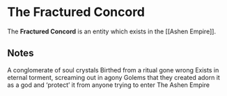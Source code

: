 # The Fractured Concord
The **Fractured Concord** is an entity which exists in the [[Ashen Empire]].

## Notes
A conglomerate of soul crystals
Birthed from a ritual gone wrong
Exists in eternal torment, screaming out in agony
Golems that they created adorn it as a god and ‘protect’ it from anyone trying to enter The Ashen Empire
